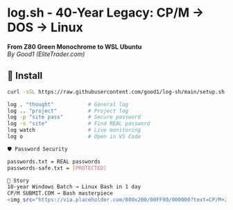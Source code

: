# log.sh - 40-Year Legacy: CP/M → DOS → Linux

**From Z80 Green Monochrome to WSL Ubuntu**  
*By Good1 (EliteTrader.com)*

## 🚀 Install
```bash
curl -sSL https://raw.githubusercontent.com/good1/log-sh/main/setup.sh | bash

log . "thought"           # General log
log .. "project"          # Project log
log -p "site pass"        # Secure password
log -s "site"             # Find REAL password
log watch                 # Live monitoring
log o                     # Open in VS Code

🛡️ Password Security

passwords.txt = REAL passwords
passwords-safe.txt = [PROTECTED]

📜 Story
10-year Windows Batch → Linux Bash in 1 day
CP/M SUBMIT.COM → Bash masterpiece
<img src="https://via.placeholder.com/800x200/00FF00/000000?text=CP/M+Z80+%E2%86%92+Linux+2025" alt="CP/M to Linux">